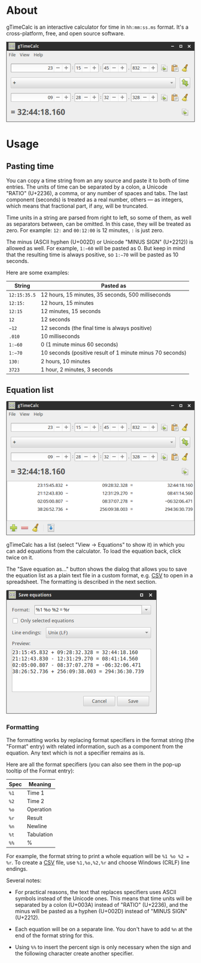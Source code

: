 # About

gTimeCalc is an interactive calculator for time in `hh:mm:ss.ms`
format. It's a cross-platform, free, and open source software.

![gTimeCalc screenshot](img/screenshot.png)


# Usage


## Pasting time

You can copy a time string from an any source and paste it to both of
time entries. The units of time can be separated by a colon, a Unicode
"RATIO" (U+2236), a comma, or any number of spaces and tabs. The last
component (seconds) is treated as a real number, others — as integers,
which means that fractional part, if any, will be truncated.

Time units in a string are parsed from right to left, so some of them,
as well as separators between, can be omitted. In this case, they will
be treated as zero. For example: `12:` and `00:12:00` is 12 minutes,
`:` is just zero.

The minus (ASCII hyphen (U+002D) or Unicode "MINUS SIGN" (U+2212)) is
allowed as well. For example, `1:−60` will be pasted as 0. But keep in
mind that the resulting time is always positive, so `1:−70` will be
pasted as 10 seconds.

Here are some examples:

String       | Pasted as
-------------|----------------------------------------------------------
`12:15:35.5` | 12 hours, 15 minutes, 35 seconds, 500 milliseconds
`12:15:`     | 12 hours, 15 minutes
`12:15`      | 12 minutes, 15 seconds
`12`         | 12 seconds
`−12`        | 12 seconds (the final time is always positive)
`.010`       | 10 milliseconds
`1:−60`      | 0 (1 minute minus 60 seconds)
`1:−70`      | 10 seconds (positive result of 1 minute minus 70 seconds)
`130:`       | 2 hours, 10 minutes
`3723`       | 1 hour, 2 minutes, 3 seconds


## Equation list

![gTimeCalc with equation list enabled](img/equation_list.png)

gTimeCalc has a list (select "View → Equations" to show it) in which
you can add equations from the calculator. To load the equation back,
click twice on it.

The "Save equation as…" button shows the dialog that allows you to
save the equation list as a plain text file in a custom format, e.g.
[CSV][] to open in a spreadsheet. The formatting is described in the
next section.

![Equation list export dialog](img/export_dialog.png)


### Formatting

The formatting works by replacing format specifiers in the format
string (the "Format" entry) with related information, such as a
component from the equation. Any text which is not a specifier remains
as is.

Here are all the format specifiers (you can also see them in the
pop-up tooltip of the Format entry):

Spec | Meaning
-----|-----------
`%1` | Time 1
`%2` | Time 2
`%o` | Operation
`%r` | Result
`%n` | Newline
`%t` | Tabulation
`%%` | %

For example, the format string to print a whole equation will be
`%1 %o %2 = %r`. To create a [CSV][] file, use `%1,%o,%2,%r` and
choose Windows (CRLF) line endings.

Several notes:

 *  For practical reasons, the text that replaces specifiers uses
    ASCII symbols instead of the Unicode ones. This means that time
    units will be separated by a colon (U+003A) instead of "RATIO"
    (U+2236), and the minus will be pasted as a hyphen (U+002D)
    instead of "MINUS SIGN" (U+2212).

 *  Each equation will be on a separate line. You don't have to add
    `%n` at the end of the format string for this.

 *  Using `%%` to insert the percent sign is only necessary when the
    sign and the following character create another specifier.

[CSV]: https://en.wikipedia.org/wiki/Comma-separated_values
